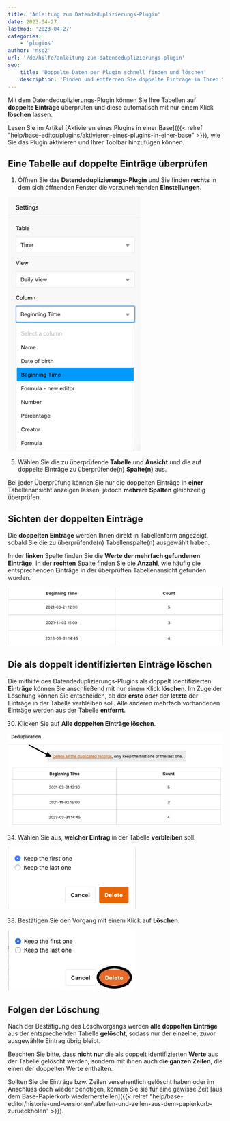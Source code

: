 ```yaml
---
title: 'Anleitung zum Datendeduplizierungs-Plugin'
date: 2023-04-27
lastmod: '2023-04-27'
categories:
    - 'plugins'
author: 'nsc2'
url: '/de/hilfe/anleitung-zum-datendeduplizierungs-plugin'
seo:
    title: 'Doppelte Daten per Plugin schnell finden und löschen'
    description: 'Finden und entfernen Sie doppelte Einträge in Ihren SeaTable-Tabellen mit dem Plugin schnell und komfortabel – jetzt testen.'
---
```


Mit dem Datendeduplizierungs-Plugin können Sie Ihre Tabellen auf **doppelte Einträge** überprüfen und diese automatisch mit nur einem Klick **löschen** lassen.

Lesen Sie im Artikel [Aktivieren eines Plugins in einer Base]({{< relref "help/base-editor/plugins/aktivieren-eines-plugins-in-einer-base" >}}), wie Sie das Plugin aktivieren und Ihrer Toolbar hinzufügen können.

## Eine Tabelle auf doppelte Einträge überprüfen

1. Öffnen Sie das **Datendeduplizierungs-Plugin** und Sie finden **rechts** in dem sich öffnenden Fenster die vorzunehmenden **Einstellungen**.

![Auswahl der Tabelle, Tabellenansicht und Tabellenspalten, die auf doppelte Einträge überprüft werden sollen ](images/select-data-to-get-checked-on-double-entries.png)

5. Wählen Sie die zu überprüfende **Tabelle** und **Ansicht** und die auf doppelte Einträge zu überprüfende(n) **Spalte(n)** aus.

Bei jeder Überprüfung können Sie nur die doppelten Einträge in **einer** Tabellenansicht anzeigen lassen, jedoch **mehrere Spalten** gleichzeitig überprüfen.

## Sichten der doppelten Einträge

Die **doppelten Einträge** werden Ihnen direkt in Tabellenform angezeigt, sobald Sie die zu überprüfende(n) Tabellenspalte(n) ausgewählt haben.

In der **linken** Spalte finden Sie die **Werte der mehrfach gefundenen Einträge**. In der **rechten** Spalte finden Sie die **Anzahl**, wie häufig die entsprechenden Einträge in der überprüften Tabellenansicht gefunden wurden.

![Mithilfe des Datendeduplizierungs-Plugins identifizierte doppelte Einträge in der definierten Tabellenspalte](images/detected-double-entries-in-table.png)

## Die als doppelt identifizierten Einträge löschen

Die mithilfe des Datendeduplizierungs-Plugins als doppelt identifizierten **Einträge** können Sie anschließend mit nur einem Klick **löschen**. Im Zuge der Löschung können Sie entscheiden, ob der **erste** _oder_ der **letzte** der Einträge in der Tabelle verbleiben soll. Alle anderen mehrfach vorhandenen Einträge werden aus der Tabelle **entfernt**.

30. Klicken Sie auf **Alle doppelten Einträge löschen**.

![Löschen der als doppelt identifizierten Einträge](images/delete-all-the-double-entries.jpg)

34. Wählen Sie aus, **welcher Eintrag** in der Tabelle **verbleiben** soll.

![Auswahl des Eintrags, der in der ausgewählten Tabelle verbleiben soll](images/decide-which-entry-to-keep.png)

38. Bestätigen Sie den Vorgang mit einem Klick auf **Löschen**.

![Bestätigung der Löschung der doppelten Einträge](images/confirm-delete-double-entries.jpg)

## Folgen der Löschung

Nach der Bestätigung des Löschvorgangs werden **alle doppelten Einträge** aus der entsprechenden Tabelle **gelöscht**, sodass nur der einzelne, zuvor ausgewählte Eintrag übrig bleibt.

Beachten Sie bitte, dass **nicht nur** die als doppelt identifizierten **Werte** aus der Tabelle gelöscht werden, sondern mit ihnen auch **die ganzen Zeilen**, die einen der doppelten Werte enthalten.

Sollten Sie die Einträge bzw. Zeilen versehentlich gelöscht haben oder im Anschluss doch wieder benötigen, können Sie sie für eine gewisse Zeit [aus dem Base-Papierkorb wiederherstellen]({{< relref "help/base-editor/historie-und-versionen/tabellen-und-zeilen-aus-dem-papierkorb-zurueckholen" >}}).
